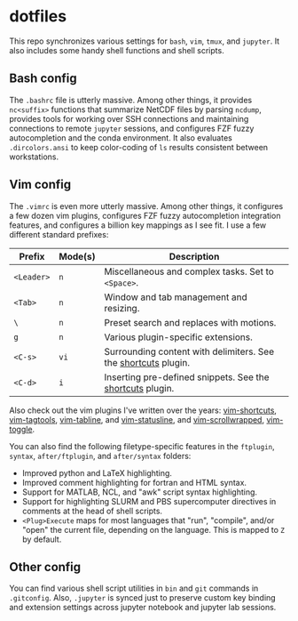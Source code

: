 dotfiles
========

This repo synchronizes various settings for `bash`, `vim`, `tmux`, and `jupyter`.
It also includes some handy shell functions and shell scripts.

Bash config
-----------

The `.bashrc` file is utterly massive. Among other things, it provides `nc<suffix>`
functions that summarize NetCDF files by parsing `ncdump`, provides tools for working
over SSH connections and maintaining connections to remote `jupyter` sessions, and
configures FZF fuzzy autocompletion and the conda environment. It also evaluates
`.dircolors.ansi` to keep color-coding of `ls` results consistent between workstations.

Vim config
----------

The `.vimrc` is even more utterly massive. Among other things, it configures a few dozen
vim plugins, configures FZF fuzzy autocompletion integration features, and configures a
billion key mappings as I see fit. I use a few different standard prefixes:

| Prefix     | Mode(s) | Description                                                    |
| ----       | ----    | ----                                                           |
| `<Leader>` | `n`     | Miscellaneous and complex tasks. Set to `<Space>`.             |
| `<Tab>`    | `n`     | Window and tab management and resizing.                        |
| `\`        | `n`     | Preset search and replaces with motions.                       |
| `g`        | `n`     | Various plugin-specific extensions.                            |
| `<C-s>`    | `vi`    | Surrounding content with delimiters. See the [shortcuts](https://github.com/lukelbd/vim-shortcuts) plugin. |
| `<C-d>`    | `i`     | Inserting pre-defined snippets. See the [shortcuts](https://github.com/lukelbd/vim-shortcuts) plugin.      |

Also check out the vim plugins I've written over the years:
[vim-shortcuts](https://github.com/lukelbd/vim-templates),
[vim-tagtools](https://github.com/lukelbd/vim-tagtools),
[vim-tabline](https://github.com/lukelbd/vim-tabline), and
[vim-statusline](https://github.com/lukelbd/vim-statusline), and
[vim-scrollwrapped](https://github.com/lukelbd/vim-scrollwrapped),
[vim-toggle](https://github.com/lukelbd/vim-toggle).

You can also find the following filetype-specific features in the `ftplugin`, `syntax`,
`after/ftplugin`, and `after/syntax` folders:

* Improved python and LaTeX highlighting.
* Improved comment highlighting for fortran and HTML syntax.
* Support for MATLAB, NCL, and "awk" script syntax highlighting.
* Support for highlighting SLURM and PBS supercomputer directives in comments at
  the head of shell scripts.
* `<Plug>Execute` maps for most languages that "run", "compile", and/or "open"
  the current file, depending on the language. This is mapped to `Z` by default.

Other config
------------

You can find various shell script utilities in `bin` and `git` commands in `.gitconfig`.
Also, `.jupyter` is synced just to preserve custom key binding and extension settings
across jupyter notebook and jupyter lab sessions.
